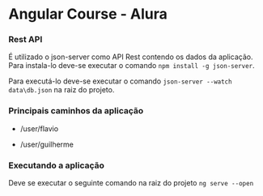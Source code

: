 
# Angular Course - Alura

### Rest API

É utilizado o json-server como API Rest contendo os dados da aplicação. Para instala-lo deve-se executar o comando `npm install -g json-server`.

Para executá-lo deve-se executar o comando `json-server --watch data\db.json` na raiz do projeto.

### Principais caminhos da aplicação

- /user/flavio

- /user/guilherme

### Executando a aplicação

Deve se executar o seguinte comando na raiz do projeto `ng serve --open`
